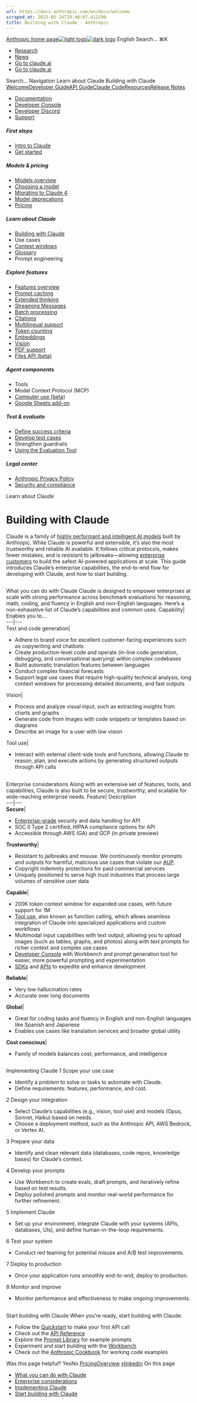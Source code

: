 ```yaml
---
url: https://docs.anthropic.com/en/docs/welcome
scraped_at: 2025-05-24T19:40:07.412290
title: Building with Claude - Anthropic
---
```


[Anthropic home page![light logo](https://mintlify.s3.us-west-1.amazonaws.com/anthropic/logo/light.svg)![dark logo](https://mintlify.s3.us-west-1.amazonaws.com/anthropic/logo/dark.svg)](https://docs.anthropic.com/)
English
Search...
⌘K
  * [Research](https://www.anthropic.com/research)
  * [News](https://www.anthropic.com/news)
  * [Go to claude.ai](https://claude.ai/)
  * [Go to claude.ai](https://claude.ai/)


Search...
Navigation
Learn about Claude
Building with Claude
[Welcome](https://docs.anthropic.com/en/home)[Developer Guide](https://docs.anthropic.com/en/docs/welcome)[API Guide](https://docs.anthropic.com/en/api/overview)[Claude Code](https://docs.anthropic.com/en/docs/claude-code/overview)[Resources](https://docs.anthropic.com/en/resources/overview)[Release Notes](https://docs.anthropic.com/en/release-notes/overview)
* [Documentation](https://docs.anthropic.com/en/home)
* [Developer Console](https://console.anthropic.com/)
* [Developer Discord](https://www.anthropic.com/discord)
* [Support](https://support.anthropic.com/)
##### First steps
  * [Intro to Claude](https://docs.anthropic.com/en/docs/welcome)
  * [Get started](https://docs.anthropic.com/en/docs/get-started)


##### Models & pricing
  * [Models overview](https://docs.anthropic.com/en/docs/about-claude/models/overview)
  * [Choosing a model](https://docs.anthropic.com/en/docs/about-claude/models/choosing-a-model)
  * [Migrating to Claude 4](https://docs.anthropic.com/en/docs/about-claude/models/migrating-to-claude-4)
  * [Model deprecations](https://docs.anthropic.com/en/docs/about-claude/model-deprecations)
  * [Pricing](https://docs.anthropic.com/en/docs/about-claude/pricing)


##### Learn about Claude
  * [Building with Claude](https://docs.anthropic.com/en/docs/overview)
  * Use cases
  * [Context windows](https://docs.anthropic.com/en/docs/build-with-claude/context-windows)
  * [Glossary](https://docs.anthropic.com/en/docs/about-claude/glossary)
  * Prompt engineering


##### Explore features
  * [Features overview](https://docs.anthropic.com/en/docs/build-with-claude/overview)
  * [Prompt caching](https://docs.anthropic.com/en/docs/build-with-claude/prompt-caching)
  * [Extended thinking](https://docs.anthropic.com/en/docs/build-with-claude/extended-thinking)
  * [Streaming Messages](https://docs.anthropic.com/en/docs/build-with-claude/streaming)
  * [Batch processing](https://docs.anthropic.com/en/docs/build-with-claude/batch-processing)
  * [Citations](https://docs.anthropic.com/en/docs/build-with-claude/citations)
  * [Multilingual support](https://docs.anthropic.com/en/docs/build-with-claude/multilingual-support)
  * [Token counting](https://docs.anthropic.com/en/docs/build-with-claude/token-counting)
  * [Embeddings](https://docs.anthropic.com/en/docs/build-with-claude/embeddings)
  * [Vision](https://docs.anthropic.com/en/docs/build-with-claude/vision)
  * [PDF support](https://docs.anthropic.com/en/docs/build-with-claude/pdf-support)
  * [Files API (beta)](https://docs.anthropic.com/en/docs/build-with-claude/files)


##### Agent components
  * Tools
  * Model Context Protocol (MCP)
  * [Computer use (beta)](https://docs.anthropic.com/en/docs/agents-and-tools/computer-use)
  * [Google Sheets add-on](https://docs.anthropic.com/en/docs/agents-and-tools/claude-for-sheets)


##### Test & evaluate
  * [Define success criteria](https://docs.anthropic.com/en/docs/test-and-evaluate/define-success)
  * [Develop test cases](https://docs.anthropic.com/en/docs/test-and-evaluate/develop-tests)
  * Strengthen guardrails
  * [Using the Evaluation Tool](https://docs.anthropic.com/en/docs/test-and-evaluate/eval-tool)


##### Legal center
  * [Anthropic Privacy Policy](https://www.anthropic.com/legal/privacy)
  * [Security and compliance](https://trust.anthropic.com/)


Learn about Claude
# Building with Claude
Claude is a family of [highly performant and intelligent AI models](https://docs.anthropic.com/en/docs/about-claude/models) built by Anthropic. While Claude is powerful and extensible, it’s also the most trustworthy and reliable AI available. It follows critical protocols, makes fewer mistakes, and is resistant to jailbreaks—allowing [enterprise customers](https://www.anthropic.com/customers) to build the safest AI-powered applications at scale.
This guide introduces Claude’s enterprise capabilities, the end-to-end flow for developing with Claude, and how to start building.
## 
[​](https://docs.anthropic.com/en/docs/overview#what-you-can-do-with-claude)
What you can do with Claude
Claude is designed to empower enterprises at scale with strong performance across benchmark evaluations for reasoning, math, coding, and fluency in English and non-English languages.
Here’s a non-exhaustive list of Claude’s capabilities and common uses.
Capability| Enables you to…  
---|---  
Text and code generation| 
  * Adhere to brand voice for excellent customer-facing experiences such as copywriting and chatbots
  * Create production-level code and operate (in-line code generation, debugging, and conversational querying) within complex codebases
  * Build automatic translation features between languages
  * Conduct complex financial forecasts
  * Support legal use cases that require high-quality technical analysis, long context windows for processing detailed documents, and fast outputs

  
Vision| 
  * Process and analyze visual input, such as extracting insights from charts and graphs
  * Generate code from images with code snippets or templates based on diagrams
  * Describe an image for a user with low vision

  
Tool use| 
  * Interact with external client-side tools and functions, allowing Claude to reason, plan, and execute actions by generating structured outputs through API calls

  
## 
[​](https://docs.anthropic.com/en/docs/overview#enterprise-considerations)
Enterprise considerations
Along with an extensive set of features, tools, and capabilities, Claude is also built to be secure, trustworthy, and scalable for wide-reaching enterprise needs.
Feature| Description  
---|---  
**Secure**| 
  * [Enterprise-grade](https://trust.anthropic.com/) security and data handling for API
  * SOC II Type 2 certified, HIPAA compliance options for API
  * Accessible through AWS (GA) and GCP (in private preview)

  
**Trustworthy**| 
  * Resistant to jailbreaks and misuse. We continuously monitor prompts and outputs for harmful, malicious use cases that violate our [AUP](https://www.anthropic.com/legal/aup).
  * Copyright indemnity protections for paid commercial services
  * Uniquely positioned to serve high trust industries that process large volumes of sensitive user data

  
**Capable**| 
  * 200K token context window for expanded use cases, with future support for 1M
  * [Tool use](https://docs.anthropic.com/en/docs/build-with-claude/tool-use), also known as function calling, which allows seamless integration of Claude into specialized applications and custom workflows
  * Multimodal input capabilities with text output, allowing you to upload images (such as tables, graphs, and photos) along with text prompts for richer context and complex use cases
  * [Developer Console](https://console.anthropic.com) with Workbench and prompt generation tool for easier, more powerful prompting and experimentation
  * [SDKs](https://docs.anthropic.com/en/api/client-sdks) and [APIs](https://docs.anthropic.com/en/api) to expedite and enhance development

  
**Reliable**| 
  * Very low hallucination rates
  * Accurate over long documents

  
**Global**| 
  * Great for coding tasks and fluency in English and non-English languages like Spanish and Japanese
  * Enables use cases like translation services and broader global utility

  
**Cost conscious**| 
  * Family of models balances cost, performance, and intelligence

  
## 
[​](https://docs.anthropic.com/en/docs/overview#implementing-claude)
Implementing Claude
1
Scope your use case
  * Identify a problem to solve or tasks to automate with Claude.
  * Define requirements: features, performance, and cost.


2
Design your integration
  * Select Claude’s capabilities (e.g., vision, tool use) and models (Opus, Sonnet, Haiku) based on needs.
  * Choose a deployment method, such as the Anthropic API, AWS Bedrock, or Vertex AI.


3
Prepare your data
  * Identify and clean relevant data (databases, code repos, knowledge bases) for Claude’s context.


4
Develop your prompts
  * Use Workbench to create evals, draft prompts, and iteratively refine based on test results.
  * Deploy polished prompts and monitor real-world performance for further refinement.


5
Implement Claude
  * Set up your environment, integrate Claude with your systems (APIs, databases, UIs), and define human-in-the-loop requirements.


6
Test your system
  * Conduct red teaming for potential misuse and A/B test improvements.


7
Deploy to production
  * Once your application runs smoothly end-to-end, deploy to production.


8
Monitor and improve
  * Monitor performance and effectiveness to make ongoing improvements.


## 
[​](https://docs.anthropic.com/en/docs/overview#start-building-with-claude)
Start building with Claude
When you’re ready, start building with Claude:
  * Follow the [Quickstart](https://docs.anthropic.com/en/docs/quickstart) to make your first API call
  * Check out the [API Reference](https://docs.anthropic.com/en/api)
  * Explore the [Prompt Library](https://docs.anthropic.com/en/prompt-library/library) for example prompts
  * Experiment and start building with the [Workbench](https://console.anthropic.com)
  * Check out the [Anthropic Cookbook](https://github.com/anthropics/anthropic-cookbook) for working code examples


Was this page helpful?
YesNo
[Pricing](https://docs.anthropic.com/en/docs/about-claude/pricing)[Overview](https://docs.anthropic.com/en/docs/about-claude/use-case-guides/overview)
[x](https://x.com/AnthropicAI)[linkedin](https://www.linkedin.com/company/anthropicresearch)
On this page
  * [What you can do with Claude](https://docs.anthropic.com/en/docs/overview#what-you-can-do-with-claude)
  * [Enterprise considerations](https://docs.anthropic.com/en/docs/overview#enterprise-considerations)
  * [Implementing Claude](https://docs.anthropic.com/en/docs/overview#implementing-claude)
  * [Start building with Claude](https://docs.anthropic.com/en/docs/overview#start-building-with-claude)



